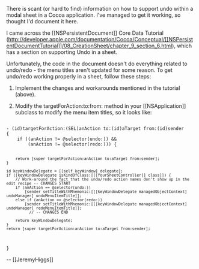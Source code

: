 There is scant (or hard to find) information on how to support undo within a modal sheet in a Cocoa application. I've managed to get it working, so thought I'd document it here.

I came across the [[NSPersistentDocument]] Core Data Tutorial (http://developer.apple.com/documentation/Cocoa/Conceptual/[[NSPersistentDocumentTutorial]]/08_CreationSheet/chapter_9_section_6.html), which has a section on supporting Undo in a sheet.

Unfortunately, the code in the document doesn't do everything related to undo/redo - the menu titles aren't updated for some reason. To get undo/redo working properly in a sheet, follow these steps:

1. Implement the changes and workarounds mentioned in the tutorial (above).

2. Modify the targetForAction:to:from: method in your [[NSApplication]] subclass to modify the menu item titles, so it looks like:

<code>
- (id)targetForAction:(SEL)anAction to:(id)aTarget from:(id)sender
{
    if ((anAction != @selector(undo:)) &&
        (anAction != @selector(redo:))) {
		
        return [super targetForAction:anAction to:aTarget from:sender];
    }
	
    id keyWindowDelegate = [[self keyWindow] delegate];
    if ([keyWindowDelegate isKindOfClass:[[[YourSheetController]] class]]) {
		// Work-around the fact that the undo/redo action names don't show up in the edit recipe -- CHANGES START
		if (anAction == @selector(undo:))
			[sender setTitleWithMnemonic:[[[keyWindowDelegate managedObjectContext] undoManager] undoMenuItemTitle]];
		else if (anAction == @selector(redo:))
			[sender setTitleWithMnemonic:[[[keyWindowDelegate managedObjectContext] undoManager] redoMenuItemTitle]];
              // -- CHANGES END

        return keyWindowDelegate;
    }
    return [super targetForAction:anAction to:aTarget from:sender];
}
</code>

-- [[JeremyHiggs]]